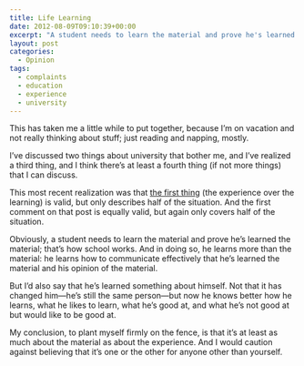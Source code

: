 ```yaml
---
title: Life Learning
date: 2012-08-09T09:10:39+00:00
excerpt: "A student needs to learn the material and prove he's learned the material; that's how school works."
layout: post
categories:
  - Opinion
tags:
  - complaints
  - education
  - experience
  - university
---
```

This has taken me a little while to put together, because I’m on vacation and not really thinking about stuff; just reading and napping, mostly.

I’ve discussed two things about university that bother me, and I’ve realized a third thing, and I think there’s at least a fourth thing (if not more things) that I can discuss.

This most recent realization was that [the first thing](http://craigmcn.ca/learning-about-myself.html "Learning about Myself") (the experience over the learning) is valid, but only describes half of the situation. And the first comment on that post is equally valid, but again only covers half of the situation.

Obviously, a student needs to learn the material and prove he’s learned the material; that’s how school works. And in doing so, he learns more than the material: he learns how to communicate effectively that he’s learned the material and his opinion of the material.

But I’d also say that he’s learned something about himself. Not that it has changed him—he’s still the same person—but now he knows better how he learns, what he likes to learn, what he’s good at, and what he’s not good at but would like to be good at.

My conclusion, to plant myself firmly on the fence, is that it’s at least as much about the material as about the experience. And I would caution against believing that it’s one or the other for anyone other than yourself.